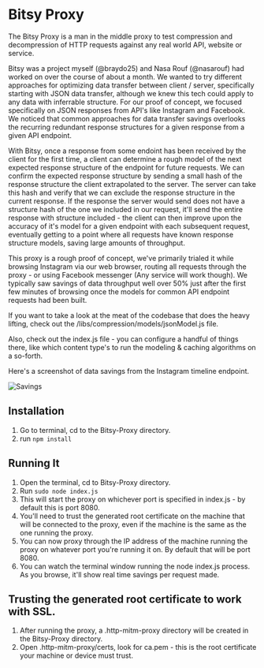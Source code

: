 # Bitsy Proxy

The Bitsy Proxy is a man in the middle proxy to test compression and decompression of HTTP requests against any real world API, website or service.

Bitsy was a project myself (@braydo25) and Nasa Rouf (@nasarouf) had worked on over the course of about a month. We wanted to try different approaches for optimizing data transfer between client / server, specifically starting with JSON data transfer, although we knew this tech could apply to any data with inferrable structure. For our proof of concept, we focused specifically on JSON responses from API's like Instagram and Facebook. We noticed that common approaches for data transfer savings overlooks the recurring redundant response structures for a given response from a given API endpoint. 

With Bitsy, once a response from some endoint has been received by the client for the first time, a client can determine a rough model of the next expected response structure of the endpoint for future requests. We can confirm the expected response structure by sending a small hash of the response structure the client extrapolated to the server. The server can take this hash and verify that we can exclude the response structure in the current response. If the response the server would send does not have a structure hash of the one we included in our request, it'll send the entire response with structure included - the client can then improve upon the accuracy of it's model for a given endpoint with each subsequent request, eventually getting to a point where all requests have known response structure models, saving large amounts of throughput.

This proxy is a rough proof of concept, we've primarily trialed it while browsing Instagram via our web browser, routing all requests through the proxy - or using Facebook messenger (Any service will work though). We typically saw savings of data throughput well over 50% just after the first few minutes of browsing once the models for common API endpoint requests had been built.

If you want to take a look at the meat of the codebase that does the heavy lifting, check out  the /libs/compression/models/jsonModel.js file.

Also, check out the index.js file - you can configure a handful of things there, like which content type's to run the modeling & caching algorithms on a so-forth.

Here's a screenshot of data savings from the Instagram timeline endpoint.

![Savings](https://ibb.co/iKCNZF "Savings")

## Installation

1. Go to terminal, cd to the Bitsy-Proxy directory.
2. run `npm install`

## Running It

1. Open the terminal, cd to Bitsy-Proxy directory.
2. Run `sudo node index.js`
3. This will start the proxy on whichever port is specified in index.js - by default this is port 8080.
4. You'll need to trust the generated root certificate on the machine that will be connected to the proxy, even if the machine is the same as the one running the proxy.
5. You can now proxy through the IP address of the machine running the proxy on whatever port you're running it on. By default that will be port 8080.
6. You can watch the terminal window running the node index.js process. As you browse, it'll show real time savings per request made. 

## Trusting the generated root certificate to work with SSL.

1. After running the proxy, a .http-mitm-proxy directory will be created in the Bitsy-Proxy directory.
2. Open .http-mitm-proxy/certs, look for ca.pem - this is the root certificate your machine or device must trust.
